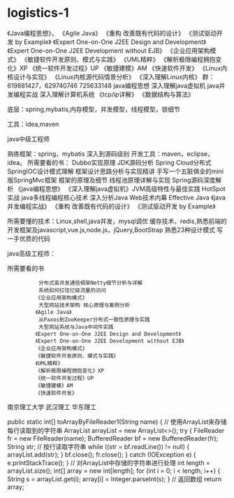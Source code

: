 # logistics-1
《Java编程思想》，
《Agile Java》
《重构 改善既有代码的设计》
《测试驱动开发 by Example》
《Expert One-on-One J2EE Design and Development》
《Expert One-on-One J2EE Development without EJB》
《企业应用架构模式》
《敏捷软件开发原则、模式与实践》
《UML精粹》
《解析极限编程拥抱变化》XP
《统一软件开发过程》UP
《敏捷建模》AM
《快速软件开发》
《Linux内核设计与实现》
《Linux内核源代码情景分析》
《深入理解Linux内核》
群：619881427，629740746 725633148
java编程思想
深入理解java虚拟机
java并发编程实战
深入理解计算机系统
《tcp/ip详解》
《数据结构与算法》

底层：spring,mybatis,内存模型，并发模型，线程模型，锁细节

工具：idea,maven

java中级工程师

熟练框架：spring，mybatis 深入到源码级别
开发工具：maven，eclipse，idea。
所需要看的书：
              Dubbo实现原理
              JDK源码分析
               Spring Cloud分布式
               SpringIOC设计模式理解
               框架设计思路分析与实现精讲
               手写一个五脏俱全的mini版SpringMvc框架
               框架的原理及细节
               线程池原理详解与实现
               Spring源码深度解析
              《java编程思想》
              《深入理解java虚拟机》JVM高级特性与最佳实践
               HotSpot实战
               java多线程编程核心技术
               深入分析Java Web技术内幕
               Effective Java
              《java并发编程实战》
              《重构 改善既有代码的设计》
              《测试驱动开发 by Example》

             
所需要懂的技术：Linux,shell,java并发，mysql调优
缓存技术，redis,熟悉前端的开发框架及javascript,vue.js,node.js，jQuery,BootStrap
熟悉23种设计模式
写一手优质的代码


java高级工程师：

所需要看的书
 
              分布式高并发通信框架Netty细节分析与详解
              系统如何扛住亿级流量的访问 
             《企业应用架构模式》
              大型网站技术架构 核心原理与案例分析
             《Agile Java》
              从Paxos到ZooKeeper分布式一致性原理与实践
              大型网站系统与Java中间件实践
             《Expert One-on-One J2EE Design and Development》
             《Expert One-on-One J2EE Development without EJB》
             《企业应用架构模式》
             《敏捷软件开发原则、模式与实践》
             《UML精粹》
             《解析极限编程拥抱变化》XP
             《统一软件开发过程》UP
             《敏捷建模》AM
             《快速软件开发》

南京理工大学
武汉理工
华东理工



public static int[] toArrayByFileReader1(String name) {
		// 使用ArrayList来存储每行读取到的字符串
		ArrayList<String> arrayList = new ArrayList<>();
		try {
			FileReader fr = new FileReader(name);
			BufferedReader bf = new BufferedReader(fr);
			String str;
			// 按行读取字符串
			while ((str = bf.readLine()) != null) {
				arrayList.add(str);
			}
			bf.close();
			fr.close();
		} catch (IOException e) {
			e.printStackTrace();
		}
		// 对ArrayList中存储的字符串进行处理
		int length = arrayList.size();
		int[] array = new int[length];
		for (int i = 0; i < length; i++) {
			String s = arrayList.get(i);
			array[i] = Integer.parseInt(s);
		}
		// 返回数组
		return array;
 
